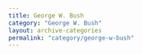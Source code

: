 ```yaml
---
title: George W. Bush
category: "George W. Bush"
layout: archive-categories
permalink: "category/george-w-bush"
---
```

